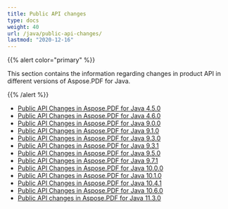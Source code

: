 ```yaml
---
title: Public API changes
type: docs
weight: 40
url: /java/public-api-changes/
lastmod: "2020-12-16"
---
```


{{% alert color="primary" %}}

This section contains the information regarding changes in product API in different versions of Aspose.PDF for Java.

{{% /alert %}}

- [Public API Changes in Aspose.PDF for Java 4.5.0](/pdf/java/public-api-changes-in-aspose-pdf-for-java-4-5-0/)
- [Public API Changes in Aspose.PDF for Java 4.6.0](/pdf/java/public-api-changes-in-aspose-pdf-for-java-4-6-0/)
- [Public API Changes in Aspose.PDF for Java 9.0.0](/pdf/java/public-api-changes-in-aspose-pdf-for-java-9-0-0/)
- [Public API Changes in Aspose.PDF for Java 9.1.0](/pdf/java/public-api-changes-in-aspose-pdf-for-java-9-1-0/)
- [Public API Changes in Aspose.PDF for Java 9.3.0](/pdf/java/public-api-changes-in-aspose-pdf-for-java-9-3-0/)
- [Public API Changes in Aspose.PDF for Java 9.3.1](/pdf/java/public-api-changes-in-aspose-pdf-for-java-9-3-1/)
- [Public API Changes in Aspose.PDF for Java 9.5.0](/pdf/java/public-api-changes-in-aspose-pdf-for-java-9-5-0/)
- [Public API Changes in Aspose.PDF for Java 9.7.1](/pdf/java/public-api-changes-in-aspose-pdf-for-java-9-7-1/)
- [Public API Changes in Aspose.PDF for Java 10.0.0](/pdf/java/public-api-changes-in-aspose-pdf-for-java-10-0-0/)
- [Public API Changes in Aspose.PDF for Java 10.1.0](/pdf/java/public-api-changes-in-aspose-pdf-for-java-10-1-0/)
- [Public API Changes in Aspose.PDF for Java 10.4.1](/pdf/java/public-api-changes-in-aspose-pdf-for-java-10-4-1/)
- [Public API Changes in Aspose.PDF for Java 10.6.0](/pdf/java/public-api-changes-in-aspose-pdf-for-java-10-6-0/)
- [Public API changes in Aspose.PDF for Java 11.3.0](/pdf/java/public-api-changes-in-aspose-pdf-for-java-11-3-0/)
